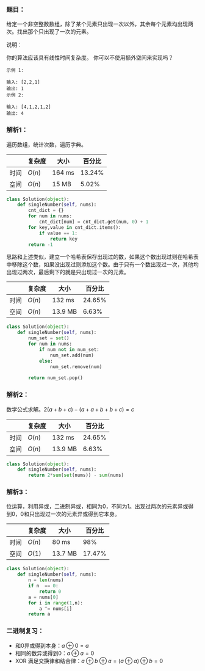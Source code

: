 ### 题目：
给定一个非空整数数组，除了某个元素只出现一次以外，其余每个元素均出现两次。找出那个只出现了一次的元素。

说明：

你的算法应该具有线性时间复杂度。 你可以不使用额外空间来实现吗？
```
示例 1:

输入: [2,2,1]
输出: 1
示例 2:

输入: [4,1,2,1,2]
输出: 4
```

### 解析1：
遍历数组，统计次数，遍历字典。

|  |复杂度|大小|百分比|
|--|--|--|--|
|时间|$O(n)$|164 ms|13.24%|
|空间|$O(n)$|15 MB|5.02%|


```python
class Solution(object):
    def singleNumber(self, nums):
        cnt_dict = {}
        for num in nums:
            cnt_dict[num] = cnt_dict.get(num, 0) + 1
        for key,value in cnt_dict.items():
            if value == 1:
                return key
        return -1
```

思路和上述类似，建立一个哈希表保存出现过的数，如果这个数出现过则在哈希表中移除这个数，如果没出现过则添加这个数。由于只有一个数出现过一次，其他均出现过两次，最后剩下的就是只出现过一次的元素。

|  |复杂度|大小|百分比|
|--|--|--|--|
|时间|$O(n)$|132 ms|24.65%|
|空间|$O(n)$|13.9 MB|6.63%|

```python
class Solution(object):
    def singleNumber(self, nums):
        num_set = set()
        for num in nums:
            if num not in num_set:
                num_set.add(num)
            else:
                num_set.remove(num)
        
        return num_set.pop()
```
### 解析2：
数学公式求解。$2(a+b+c) - (a + a + b + b + c) = c$

|  |复杂度|大小|百分比|
|--|--|--|--|
|时间|$O(n)$|132 ms|24.65%|
|空间|$O(n)$|13.9 MB|6.63%|

```python
class Solution(object):
    def singleNumber(self, nums):
        return 2*sum(set(nums)) - sum(nums)
```

### 解析3：
位运算，利用异或，二进制异或，相同为0，不同为1。出现过两次的元素异或得到0，0和只出现过一次的元素异或得到它本身。

|  |复杂度|大小|百分比|
|--|--|--|--|
|时间|$O(n)$|80 ms|98%|
|空间|$O(1)$|13.7 MB|17.47%|

```python
class Solution(object):
    def singleNumber(self, nums):
        n = len(nums)
        if n  == 0:
            return 0
        a = nums[0]
        for i in range(1,n):
            a ^= nums[i]
        return a
```

### 二进制复习：
* 和0异或得到本身：$a \oplus 0 = a$
* 相同的数异或得到0：$a \oplus a = 0$
* XOR 满足交换律和结合律：$a \oplus b \oplus a = (a \oplus a) \oplus b = 0$

